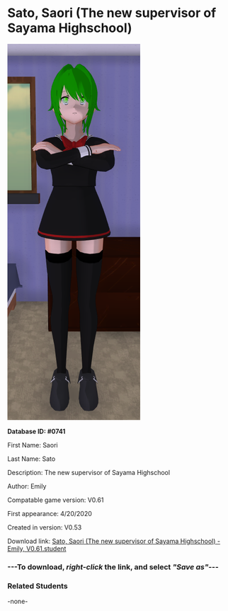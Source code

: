 # Sato, Saori (The new supervisor of Sayama Highschool)

<img src="../../Files/Images/Sato, Saori (The new supervisor of Sayama Highschool).png" title="Sato, Saori (The new supervisor of Sayama Highschool) - Emily, V0.61">

**Database ID: #0741**

First Name: Saori

Last Name: Sato

Description: The new supervisor of Sayama Highschool

Author: Emily

Compatable game version: V0.61

First appearance: 4/20/2020

Created in version: V0.53

Download link: <a href="https://raw.githubusercontent.com/Arbiter1223/Daigaku-Gurashi-Custom-Students/master/Files/Student%20Files/Sato%2C%20Saori%20(The%20new%20supervisor%20of%20Sayama%20Highschool)%20-%20Emily%2C%20V0.61.student">Sato, Saori (The new supervisor of Sayama Highschool) - Emily, V0.61.student</a>

### ---**To download, _right-click_ the link, and select _"Save as"_**---

### Related Students

-none-
